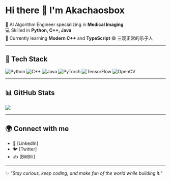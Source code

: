   # Hi there 👋 I'm Akachaosbox

🔭 AI Algorithm Engineer specializing in **Medical Imaging**  
💻 Skilled in **Python, C++, Java**  
🌱 Currently learning **Modern C++**  and **TypeScript**
😄 三观正常的乐子人  

---

## 🚀 Tech Stack
![Python](https://img.shields.io/badge/Python-3776AB?style=for-the-badge&logo=python&logoColor=white)
![C++](https://img.shields.io/badge/C++-00599C?style=for-the-badge&logo=cplusplus&logoColor=white)
![Java](https://img.shields.io/badge/Java-ED8B00?style=for-the-badge&logo=openjdk&logoColor=white)
![PyTorch](https://img.shields.io/badge/PyTorch-EE4C2C?style=for-the-badge&logo=pytorch&logoColor=white)
![TensorFlow](https://img.shields.io/badge/TensorFlow-FF6F00?style=for-the-badge&logo=tensorflow&logoColor=white)
![OpenCV](https://img.shields.io/badge/OpenCV-5C3EE8?style=for-the-badge&logo=opencv&logoColor=white)

---

## 📊 GitHub Stats
<img src="https://github-readme-stats.vercel.app/api?username=akachammile&show_icons=true&theme=radical" />



---
## 🌍 Connect with me
- 💼 [LinkedIn]
- 🐦 [Twitter]
- ✍️ [BiliBili]

---

✨ *“Stay curious, keep coding, and make fun of the world while building it.”*  
